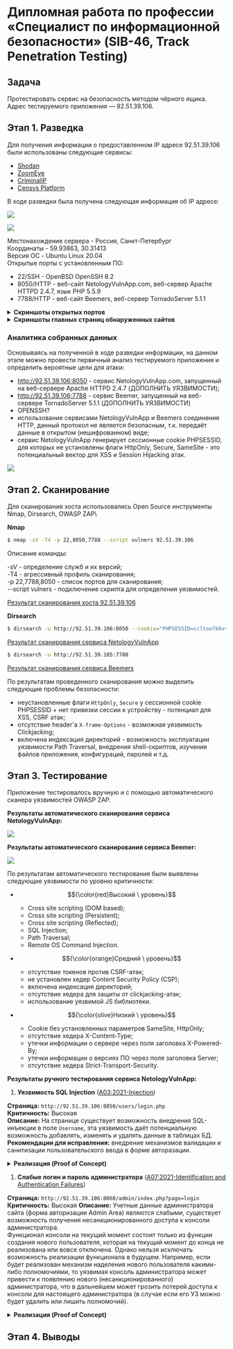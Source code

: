 # Дипломная работа по профессии «Специалист по информационной безопасности» (SIB-46, Track Penetration Testing)

## Задача

Протестировать сервис на безопасность методом чёрного ящика.\
Адрес тестируемого приложения — 92.51.39.106.

## Этап 1. Разведка

Для получения информации о предоставленном IP адресе 92.51.39.106 были использованы следующие сервисы:

- [Shodan](https://https://www.shodan.io)
- [ZoomEye](https://www.zoomeye.ai/)
- [CriminalIP](https://www.criminalip.io/)
- [Censys Platform](https://platform.censys.io)
  
В ходе разведки была получена следующая информация об IP адресе:

![](pics/92.51.39.106_osint_basic_info.png)

![](pics/92.51.39.106_osint_geo.png)

Местонахождение сервера - Россия, Санкт-Петербург\
Координаты - 59.93863, 30.31413\
Версия ОС - Ubuntu Linux 20.04\
Открытые порты с установленным ПО:
- 22/SSH - OpenBSD OpenSSH 8.2
- 8050/HTTP - веб-сайт NetologyVulnApp.com, веб-сервер Apache HTTPD 2.4.7, язык PHP 5.5.9
- 7788/HTTP - веб-сайт Beemers, веб-сервер TornadoServer 5.1.1

<details>
<summary><b>Скриншоты открытых портов</b></summary>

![](pics/92.51.39.106_osint_open_ports_ssh_22.png)

![](pics/92.51.39.106_osint_open_ports_http_8050.png)

![](pics/92.51.39.106_osint_open_ports_http_7788.png)

</details>

<details>
<summary><b>Скриншоты главных страниц обнаруженных сайтов</b></summary>

![](pics/netologyvulnapp_main_page.png)

![](pics/beemers_main_page.png)

</details>

### Аналитика собранных данных

Основываясь на полученной в ходе разведки информации, на данном этапе можно провести первичный анализ тестируемого приложения и определить вероятные цели для атаки:

- http://92.51.39.106:8050 - сервис NetologyVulnApp.com, запущенный на веб-сервере Apache HTTPD 2.4.7 (ДОПОЛНИТЬ УЯЗВИМОСТИ);
- http://92.51.39.106:7788 - сервис Beemer, запущенный на веб-сервере TornadoServer 5.1.1 (ДОПОЛНИТЬ УЯЗВИМОСТИ)
- OPENSSH?
- использование сервисами NetologyVulnApp и Beemers соединения HTTP, данный протокол не является безопасным, т.к. передаёт данные в открытом (нешифрованном) виде;
- сервис NetologyVulnApp генерирует сессионные cookie PHPSESSID, для которых не установлены флаги HttpOnly, Secure, SameSite - это потенциальный вектор для XSS и Session Hijacking атак.

![](pics/cookie_phpsessid.png)

## Этап 2. Сканирование

Для сканирования хоста использовались Open Source инструменты Nmap, Dirsearch, OWASP ZAP\

**Nmap**

```sh
$ nmap -sV -T4 -p 22,8050,7788 --script vulners 92.51.39.106
```
Описание команды:

-sV - определение служб и их версий;\
-T4 - агрессивный профиль сканирования;\
-p 22,7788,8050 - список портов для сканирования;\
--script vulners - подключение скрипта для определения уязвимостей.

[Результат сканирования хоста 92.51.39.106](assets/nmap_scan_results.txt)

**Dirsearch**

```sh
$ dirsearch -u http://92.51.39.106:8050 --cookie="PHPSESSID=ccltoo7k0vvc7drerrosabjnp2" 
```
[Результат сканирования сервиса NetologyVulnApp](assets/dirsearch_8050.txt)

```sh
$ dirsearch -u http://92.51.39.105:7788 
```
[Результат сканирования сервиса Beemers](assets/dirsearch_7788.txt)

По результатам проведенного сканирования можно выделить следующие проблемы безопасности:

- неустановленные флаги `HttpOnly`, `Secure` у сессионной cookie PHPSESSID + нет привязки сессии к устройству - потенциал для XSS, CSRF атак;
- отсутствие header'a `X-frame-Options` - возможная уязвимость Clickjacking;
- включена индексация директорий - возможность эксплуатации уязвимости Path Traversal, внедрения shell-скриптов, изучения файлов приложения, конфигураций, паролей и т.д.

## Этап 3. Тестирование

Приложение тестировалось вручную и с помощью автоматического сканера уязвимостей OWASP ZAP.

**Результаты автоматического сканирования сервиса NetologyVulnApp:**

![](pics/zap_8050_report.png)

**Результаты автоматического сканирования сервиса Beemer:**

![](pics/zap_7788_report.png)

По результатам автоматического тестирования были выявлены следующие уязвимости по уровню критичности:

- $${\color{red}Высокий \ уровень}$$
  - Cross site scripting (DOM based);
  - Cross site scripting (Persistent);
  - Cross site scripting (Reflected);
  - SQL Injection;
  - Path Traversal;
  - Remote OS Command Injection.

- $${\color{orange}Средний \ уровень}$$
  - отсутствие токенов против CSRF-атак;
  - не установлен хедер Content Security Policy (CSP);
  - включена индексация директорий;
  - отсутствие хедера для защиты от clickjacking-атак;
  - использование уязвимой JS библиотеки.
  
- $${\color{olive}Низкий \ уровень}$$
  - Cookie без установленных параметров SameSite, HttpOnly;
  - отсутствие хедера X-Content-Type;
  - утечки информации о сервере через поля заголовка X-Powered-By;
  - утечки информации о версиях ПО через поля заголовка Server;
  - отсутствие хедера Strict-Transport-Security.
  
**Результаты ручного тестирования сервиса NetologyVulnApp:**

1. **Уязвимость SQL Injection** ([A03:2021-Injection](https://owasp.org/Top10/A03_2021-Injection/))

**Страница:** `http://92.51.39.106:8050/users/login.php`\
**Критичность:** Высокая\
**Описание:**
На странице существует возможность внедрения SQL-инъекции в поле `Username`, эта уязвимость даёт потенциальную возможность добавлять, изменять и удалять данные в таблицах БД.\
**Рекомендации для исправления:** внедрение механизмов валидации и санитизации пользовательского ввода в форме авторазации.

<details>
<summary><b>Реализация (Proof of Concept)</b></summary>

- выполнить переход на уязвимую страницу `http://92.51.39.106:8050/users/login.php`;
- в поле `Username` ввести `' OR 1=1 -- -'`;
- поле `Password` заполнить любой комбинацией символов.

![](pics/sql_injection_form_entries.png)

Запрос выполняется корректно, происходит успешная авторизация под учетной записью пользователя `Sample User`:

![](pics/sql_injection_successful_login.png)

</details>

1. **Слабые логин и пароль администратора** ([A07:2021-Identification and Authentication Failures](https://owasp.org/Top10/A07_2021-Identification_and_Authentication_Failures/))

**Страница:** `http://92.51.39.106:8060/admin/index.php?page=login`\
**Критичность:** Высокая
**Описание:**
Учетные данные администратора сайта (форма авторизации Admin Area) являются слабыми, существует возможность получения несанкционированного доступа к консоли администратора.\
Функционал консоли на текущий момент состоит только из функции создания нового пользователя, которая на текущий момент до конца не реализована или вовсе отключена. Однако нельзя исключать возможность реализации функционала в будущем. Например, если будет реализован механизм наделения нового пользователя какими-либо полномочиями, то уязвимая консоль администратора может привести к появлению нового (несанкционированного) администратора, что в дальнейшем может грозить потерей доступа к консоли для настоящего администратора (в случае если его УЗ можно будет удалить или лишить полномочий).

<details>
<summary><b>Реализация (Proof of Concept)</b></summary>


</details>


  

## Этап 4. Выводы